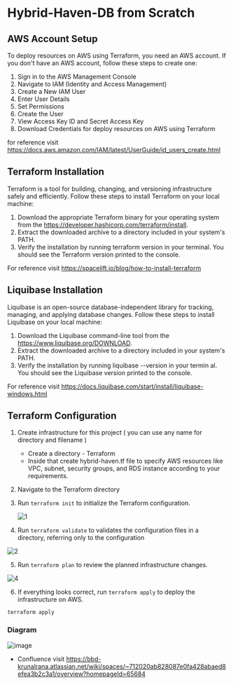 # Hybrid-Haven-DB from Scratch

## AWS Account Setup

To deploy resources on AWS using Terraform, you need an AWS account. If you don't have an AWS account, follow these steps to create one:

1. Sign in to the AWS Management Console
2. Navigate to IAM (Identity and Access Management)
3. Create a New IAM User
4. Enter User Details    
5. Set Permissions
6. Create the User
7. View Access Key ID and Secret Access Key
8. Download Credentials for deploy resources on AWS using Terraform

for reference visit https://docs.aws.amazon.com/IAM/latest/UserGuide/id_users_create.html

## Terraform Installation

Terraform is a tool for building, changing, and versioning infrastructure safely and efficiently. Follow these steps to install Terraform on your local machine:

1. Download the appropriate Terraform binary for your operating system from the https://developer.hashicorp.com/terraform/install.
2. Extract the downloaded archive to a directory included in your system's PATH.
3. Verify the installation by running terraform version in your terminal. You should see the Terraform version printed to the console.

For reference visit https://spacelift.io/blog/how-to-install-terraform

## Liquibase Installation

Liquibase is an open-source database-independent library for tracking, managing, and applying database changes. Follow these steps to install Liquibase on your local machine:

1. Download the Liquibase command-line tool from the https://www.liquibase.org/DOWNLOAD.
2. Extract the downloaded archive to a directory included in your system's PATH.
3. Verify the installation by running liquibase --version in your termin al. You should see the Liquibase version printed to the console.

For reference visit https://docs.liquibase.com/start/install/liquibase-windows.html

## Terraform Configuration

1. Create infrastructure for this project ( you can use any name for directory and filename )

    - Create a directory - Terraform
    - Inside that create hybrid-haven.tf file to specify AWS resources like VPC, subnet, security groups, and RDS instance according to your requirements.

2. Navigate to the Terraform directory

3.  Run `terraform init` to initialize the Terraform configuration.

    ![1](https://github.com/Umang-Vadadoriya-BBD/Hybrid-Haven-DB/assets/160098615/e6c546b5-7014-4b54-b657-065c8b03baec)

4. Run `terraform validate` to validates the configuration files in a directory, referring only to the configuration

  ![2](https://github.com/Umang-Vadadoriya-BBD/Hybrid-Haven-DB/assets/160098615/85e5bfb7-ba80-4236-8b36-384cedbf9c5b)

5. Run `terraform plan` to review the planned infrastructure changes.

![4](https://github.com/Umang-Vadadoriya-BBD/Hybrid-Haven-DB/assets/160098615/2c6b8670-b6c8-428f-8b9a-2dc23f4403b5)
 
6. If everything looks correct, run `terraform apply` to deploy the infrastructure on AWS.
```
terraform apply
```
### Diagram

![image](https://github.com/Umang-Vadadoriya-BBD/Hybrid-Haven-DB/assets/160098615/0add59f4-a347-4fd3-8e35-de5b33ded2ba)

- Confluence visit https://bbd-krunalrana.atlassian.net/wiki/spaces/~712020ab828087e0fa428abaed8efea3b2c3a1/overview?homepageId=65684
